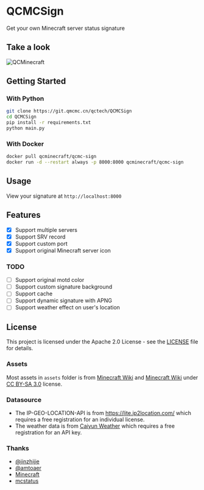# QCMCSign


Get your own Minecraft server status signature

## Take a look
![QCMinecraft](https://i.qmcmc.cn/i/111)

## Getting Started
### With Python
```bash
git clone https://git.qmcmc.cn/qctech/QCMCSign
cd QCMCSign
pip install -r requirements.txt
python main.py
```

### With Docker
```bash
docker pull qcminecraft/qcmc-sign
docker run -d --restart always -p 8000:8000 qcminecraft/qcmc-sign
```

## Usage
View your signature at `http://localhost:8000`

## Features
- [x] Support multiple servers
- [x] Support SRV record
- [x] Support custom port
- [x] Support original Minecraft server icon
### TODO
- [ ] Support original motd color
- [ ] Support custom signature background
- [ ] Support cache
- [ ] Support dynamic signature with APNG
- [ ] Support weather effect on user's location

## License
This project is licensed under the Apache 2.0 License - see the [LICENSE](LICENSE) file for details.

### Assets
Most assets in `assets` folder is from [Minecraft Wiki](https://minecraft-zh.gamepedia.com/Minecraft_Wiki) and [Minecraft Wiki](https://minecraft.gamepedia.com/Minecraft_Wiki) under [CC BY-SA 3.0](https://creativecommons.org/licenses/by-sa/3.0/) license.

### Datasource
- The IP-GEO-LOCATION-API is from https://lite.ip2location.com/ which requires a free registration for an individual license.
- The weather data is from [Caiyun Weather](https://h5.caiyunapp.com/h5) which requires a free registration for an API key.

### Thanks
- [@jinzhijie](https://github.com/jinzhijie)
- [@amtoaer](https://github.com/amtoaer)
- [Minecraft](https://minecraft.net/)
- [mcstatus](https://pypi.org/project/mcstatus/)